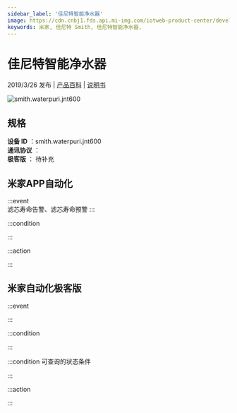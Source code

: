 ```yaml
---
sidebar_label: '佳尼特智能净水器'
image: https://cdn.cnbj1.fds.api.mi-img.com/iotweb-product-center/developer_1623382359203Of0u2HGk.png?GalaxyAccessKeyId=AKVGLQWBOVIRQ3XLEW&Expires=9223372036854775807&Signature=LHu71KtwLhtMKbdWr+l++RragCI=
keywords: 米家, 佳尼特 Smith, 佳尼特智能净水器, 
---
```

# 佳尼特智能净水器

2019/3/26 发布 | [产品百科](https://home.mi.com/webapp/content/baike/product/index.html?model=smith.waterpuri.jnt600/) | [说明书](https://home.mi.com/views/introduction.html?model=smith.waterpuri.jnt600&region=cn)

![smith.waterpuri.jnt600](https://cdn.cnbj1.fds.api.mi-img.com/iotweb-product-center/developer_1623382359203Of0u2HGk.png?GalaxyAccessKeyId=AKVGLQWBOVIRQ3XLEW&Expires=9223372036854775807&Signature=LHu71KtwLhtMKbdWr+l++RragCI=)

## 规格  
> 
**设备 ID** ：smith.waterpuri.jnt600  
**通讯协议** ：  
**极客版**  ： 待补充 


## 米家APP自动化  

:::event  
滤芯寿命告警、滤芯寿命预警
:::

:::condition  

:::

:::action   

:::

## 米家自动化极客版  

:::event  

:::

:::condition  

:::

:::condition 可查询的状态条件  

:::

:::action  

:::

        
